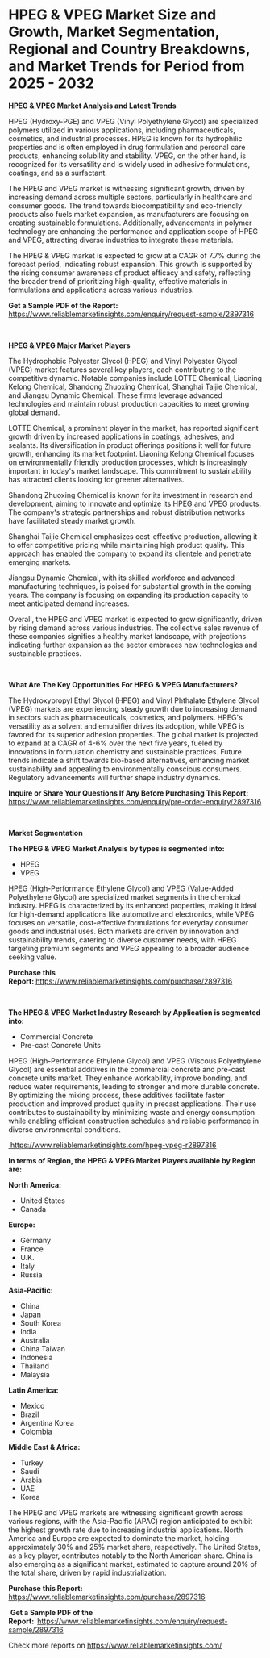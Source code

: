<p><h1>HPEG & VPEG Market Size and Growth, Market Segmentation, Regional and Country Breakdowns, and Market Trends for Period from 2025 -  2032</h1></p><p><strong>HPEG & VPEG Market Analysis and Latest Trends</strong></p>
<p><p>HPEG (Hydroxy-PGE) and VPEG (Vinyl Polyethylene Glycol) are specialized polymers utilized in various applications, including pharmaceuticals, cosmetics, and industrial processes. HPEG is known for its hydrophilic properties and is often employed in drug formulation and personal care products, enhancing solubility and stability. VPEG, on the other hand, is recognized for its versatility and is widely used in adhesive formulations, coatings, and as a surfactant.</p><p>The HPEG and VPEG market is witnessing significant growth, driven by increasing demand across multiple sectors, particularly in healthcare and consumer goods. The trend towards biocompatibility and eco-friendly products also fuels market expansion, as manufacturers are focusing on creating sustainable formulations. Additionally, advancements in polymer technology are enhancing the performance and application scope of HPEG and VPEG, attracting diverse industries to integrate these materials.</p><p>The HPEG & VPEG market is expected to grow at a CAGR of 7.7% during the forecast period, indicating robust expansion. This growth is supported by the rising consumer awareness of product efficacy and safety, reflecting the broader trend of prioritizing high-quality, effective materials in formulations and applications across various industries.</p></p>
<p><strong>Get a Sample PDF of the Report:&nbsp;</strong> <a href="https://www.reliablemarketinsights.com/enquiry/request-sample/2897316?utm_campaign=3008&utm_medium=2&utm_source=Github&utm_content=ia&utm_term=15032025&utm_id=hpeg-vpeg">https://www.reliablemarketinsights.com/enquiry/request-sample/2897316</a></p>
<p>&nbsp;</p>
<p><strong>HPEG & VPEG Major Market Players</strong></p>
<p><p>The Hydrophobic Polyester Glycol (HPEG) and Vinyl Polyester Glycol (VPEG) market features several key players, each contributing to the competitive dynamic. Notable companies include LOTTE Chemical, Liaoning Kelong Chemical, Shandong Zhuoxing Chemical, Shanghai Taijie Chemical, and Jiangsu Dynamic Chemical. These firms leverage advanced technologies and maintain robust production capacities to meet growing global demand.</p><p>LOTTE Chemical, a prominent player in the market, has reported significant growth driven by increased applications in coatings, adhesives, and sealants. Its diversification in product offerings positions it well for future growth, enhancing its market footprint. Liaoning Kelong Chemical focuses on environmentally friendly production processes, which is increasingly important in today's market landscape. This commitment to sustainability has attracted clients looking for greener alternatives.</p><p>Shandong Zhuoxing Chemical is known for its investment in research and development, aiming to innovate and optimize its HPEG and VPEG products. The company's strategic partnerships and robust distribution networks have facilitated steady market growth.</p><p>Shanghai Taijie Chemical emphasizes cost-effective production, allowing it to offer competitive pricing while maintaining high product quality. This approach has enabled the company to expand its clientele and penetrate emerging markets.</p><p>Jiangsu Dynamic Chemical, with its skilled workforce and advanced manufacturing techniques, is poised for substantial growth in the coming years. The company is focusing on expanding its production capacity to meet anticipated demand increases.</p><p>Overall, the HPEG and VPEG market is expected to grow significantly, driven by rising demand across various industries. The collective sales revenue of these companies signifies a healthy market landscape, with projections indicating further expansion as the sector embraces new technologies and sustainable practices.</p></p>
<p>&nbsp;</p>
<p><strong>What Are The Key Opportunities For HPEG & VPEG Manufacturers?</strong></p>
<p><p>The Hydroxypropyl Ethyl Glycol (HPEG) and Vinyl Phthalate Ethylene Glycol (VPEG) markets are experiencing steady growth due to increasing demand in sectors such as pharmaceuticals, cosmetics, and polymers. HPEG's versatility as a solvent and emulsifier drives its adoption, while VPEG is favored for its superior adhesion properties. The global market is projected to expand at a CAGR of 4-6% over the next five years, fueled by innovations in formulation chemistry and sustainable practices. Future trends indicate a shift towards bio-based alternatives, enhancing market sustainability and appealing to environmentally conscious consumers. Regulatory advancements will further shape industry dynamics.</p></p>
<p><strong>Inquire or Share Your Questions If Any Before Purchasing This Report:</strong> <a href="https://www.reliablemarketinsights.com/enquiry/pre-order-enquiry/2897316?utm_campaign=3008&utm_medium=2&utm_source=Github&utm_content=ia&utm_term=15032025&utm_id=hpeg-vpeg">https://www.reliablemarketinsights.com/enquiry/pre-order-enquiry/2897316</a></p>
<p>&nbsp;</p>
<p><strong>Market Segmentation</strong></p>
<p><strong>The HPEG & VPEG Market Analysis by types is segmented into:</strong></p>
<p><ul><li>HPEG</li><li>VPEG</li></ul></p>
<p><p>HPEG (High-Performance Ethylene Glycol) and VPEG (Value-Added Polyethylene Glycol) are specialized market segments in the chemical industry. HPEG is characterized by its enhanced properties, making it ideal for high-demand applications like automotive and electronics, while VPEG focuses on versatile, cost-effective formulations for everyday consumer goods and industrial uses. Both markets are driven by innovation and sustainability trends, catering to diverse customer needs, with HPEG targeting premium segments and VPEG appealing to a broader audience seeking value.</p></p>
<p><strong>Purchase this Report:&nbsp;</strong><a href="https://www.reliablemarketinsights.com/purchase/2897316?utm_campaign=3008&utm_medium=2&utm_source=Github&utm_content=ia&utm_term=15032025&utm_id=hpeg-vpeg">https://www.reliablemarketinsights.com/purchase/2897316</a></p>
<p>&nbsp;</p>
<p><strong>The HPEG & VPEG Market Industry Research by Application is segmented into:</strong></p>
<p><ul><li>Commercial Concrete</li><li>Pre-cast Concrete Units</li></ul></p>
<p><p>HPEG (High-Performance Ethylene Glycol) and VPEG (Viscous Polyethylene Glycol) are essential additives in the commercial concrete and pre-cast concrete units market. They enhance workability, improve bonding, and reduce water requirements, leading to stronger and more durable concrete. By optimizing the mixing process, these additives facilitate faster production and improved product quality in precast applications. Their use contributes to sustainability by minimizing waste and energy consumption while enabling efficient construction schedules and reliable performance in diverse environmental conditions.</p></p>
<p><a href="https://www.reliablemarketinsights.com/hpeg-vpeg-r2897316?utm_campaign=3008&utm_medium=2&utm_source=Github&utm_content=ia&utm_term=15032025&utm_id=hpeg-vpeg">&nbsp;https://www.reliablemarketinsights.com/hpeg-vpeg-r2897316</a></p>
<p><strong>In terms of Region, the HPEG & VPEG Market Players available by Region are:</strong></p>
<p>
    <p> <strong> North America: </strong>
        <ul>
            <li>United States</li>
            <li>Canada</li>
        </ul>
        </p> 
    <p> <strong> Europe: </strong>
        <ul>
            <li>Germany</li>
            <li>France</li>
            <li>U.K.</li>
            <li>Italy</li>
            <li>Russia</li>
        </ul>
        </p> 
    <p> <strong> Asia-Pacific: </strong>
        <ul>
            <li>China</li>
            <li>Japan</li>
            <li>South Korea</li>
            <li>India</li>
            <li>Australia</li>
            <li>China Taiwan</li>
            <li>Indonesia</li>
            <li>Thailand</li>
            <li>Malaysia</li>
        </ul>
        </p> 
    <p> <strong> Latin America: </strong>
        <ul>
            <li>Mexico</li>
            <li>Brazil</li>
            <li>Argentina Korea</li>
            <li>Colombia</li>
        </ul>
        </p> 
    <p> <strong> Middle East & Africa: </strong>
        <ul>
            <li>Turkey</li>
            <li>Saudi</li>
            <li>Arabia</li>
            <li>UAE</li>
            <li>Korea</li>
        </ul>
    </p>
    </p>
<p><p>The HPEG and VPEG markets are witnessing significant growth across various regions, with the Asia-Pacific (APAC) region anticipated to exhibit the highest growth rate due to increasing industrial applications. North America and Europe are expected to dominate the market, holding approximately 30% and 25% market share, respectively. The United States, as a key player, contributes notably to the North American share. China is also emerging as a significant market, estimated to capture around 20% of the total share, driven by rapid industrialization.</p></p>
<p><strong>Purchase this Report: </strong><a href="https://www.reliablemarketinsights.com/purchase/2897316?utm_campaign=3008&utm_medium=2&utm_source=Github&utm_content=ia&utm_term=15032025&utm_id=hpeg-vpeg">https://www.reliablemarketinsights.com/purchase/2897316</a></p>
<p>&nbsp;<strong>Get a Sample PDF of the Report:&nbsp;&nbsp;</strong><a href="https://www.reliablemarketinsights.com/enquiry/request-sample/2897316?utm_campaign=3008&utm_medium=2&utm_source=Github&utm_content=ia&utm_term=15032025&utm_id=hpeg-vpeg">https://www.reliablemarketinsights.com/enquiry/request-sample/2897316</a></p>
<p><strong></strong></p>
<p>Check more reports on <a href="https://www.reliablemarketinsights.com/?utm_campaign=3008&utm_medium=2&utm_source=Github&utm_content=ia&utm_term=15032025&utm_id=hpeg-vpeg">https://www.reliablemarketinsights.com/</a></p>